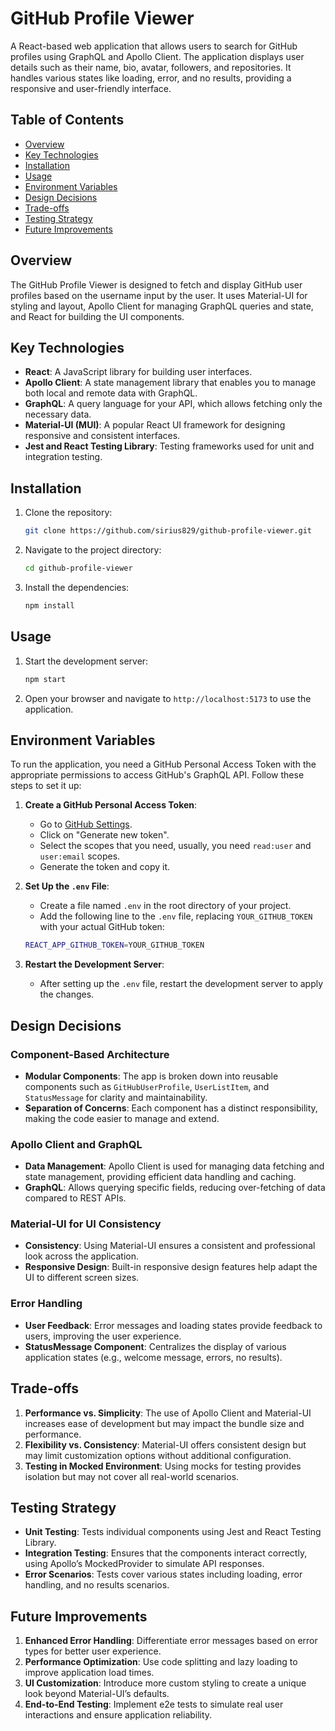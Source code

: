 # GitHub Profile Viewer

A React-based web application that allows users to search for GitHub profiles using GraphQL and Apollo Client. The application displays user details such as their name, bio, avatar, followers, and repositories. It handles various states like loading, error, and no results, providing a responsive and user-friendly interface.

## Table of Contents

- [Overview](#overview)
- [Key Technologies](#key-technologies)
- [Installation](#installation)
- [Usage](#usage)
- [Environment Variables](#environment-variables)
- [Design Decisions](#design-decisions)
- [Trade-offs](#trade-offs)
- [Testing Strategy](#testing-strategy)
- [Future Improvements](#future-improvements)

## Overview

The GitHub Profile Viewer is designed to fetch and display GitHub user profiles based on the username input by the user. It uses Material-UI for styling and layout, Apollo Client for managing GraphQL queries and state, and React for building the UI components.

## Key Technologies

- **React**: A JavaScript library for building user interfaces.
- **Apollo Client**: A state management library that enables you to manage both local and remote data with GraphQL.
- **GraphQL**: A query language for your API, which allows fetching only the necessary data.
- **Material-UI (MUI)**: A popular React UI framework for designing responsive and consistent interfaces.
- **Jest and React Testing Library**: Testing frameworks used for unit and integration testing.

## Installation

1. Clone the repository:

    ```bash
    git clone https://github.com/sirius829/github-profile-viewer.git
    ```

2. Navigate to the project directory:

    ```bash
    cd github-profile-viewer
    ```

3. Install the dependencies:

    ```bash
    npm install
    ```

## Usage

1. Start the development server:

    ```bash
    npm start
    ```

2. Open your browser and navigate to `http://localhost:5173` to use the application.

## Environment Variables

To run the application, you need a GitHub Personal Access Token with the appropriate permissions to access GitHub's GraphQL API. Follow these steps to set it up:

1. **Create a GitHub Personal Access Token**:
   - Go to [GitHub Settings](https://github.com/settings/tokens).
   - Click on "Generate new token".
   - Select the scopes that you need, usually, you need `read:user` and `user:email` scopes.
   - Generate the token and copy it.

2. **Set Up the `.env` File**:
   - Create a file named `.env` in the root directory of your project.
   - Add the following line to the `.env` file, replacing `YOUR_GITHUB_TOKEN` with your actual GitHub token:

    ```bash
    REACT_APP_GITHUB_TOKEN=YOUR_GITHUB_TOKEN
    ```

3. **Restart the Development Server**:
   - After setting up the `.env` file, restart the development server to apply the changes.

## Design Decisions

### Component-Based Architecture

- **Modular Components**: The app is broken down into reusable components such as `GitHubUserProfile`, `UserListItem`, and `StatusMessage` for clarity and maintainability.
- **Separation of Concerns**: Each component has a distinct responsibility, making the code easier to manage and extend.

### Apollo Client and GraphQL

- **Data Management**: Apollo Client is used for managing data fetching and state management, providing efficient data handling and caching.
- **GraphQL**: Allows querying specific fields, reducing over-fetching of data compared to REST APIs.

### Material-UI for UI Consistency

- **Consistency**: Using Material-UI ensures a consistent and professional look across the application.
- **Responsive Design**: Built-in responsive design features help adapt the UI to different screen sizes.

### Error Handling

- **User Feedback**: Error messages and loading states provide feedback to users, improving the user experience.
- **StatusMessage Component**: Centralizes the display of various application states (e.g., welcome message, errors, no results).

## Trade-offs

1. **Performance vs. Simplicity**: The use of Apollo Client and Material-UI increases ease of development but may impact the bundle size and performance.
2. **Flexibility vs. Consistency**: Material-UI offers consistent design but may limit customization options without additional configuration.
3. **Testing in Mocked Environment**: Using mocks for testing provides isolation but may not cover all real-world scenarios.

## Testing Strategy

- **Unit Testing**: Tests individual components using Jest and React Testing Library.
- **Integration Testing**: Ensures that the components interact correctly, using Apollo’s MockedProvider to simulate API responses.
- **Error Scenarios**: Tests cover various states including loading, error handling, and no results scenarios.

## Future Improvements

1. **Enhanced Error Handling**: Differentiate error messages based on error types for better user experience.
2. **Performance Optimization**: Use code splitting and lazy loading to improve application load times.
3. **UI Customization**: Introduce more custom styling to create a unique look beyond Material-UI’s defaults.
4. **End-to-End Testing**: Implement e2e tests to simulate real user interactions and ensure application reliability.
